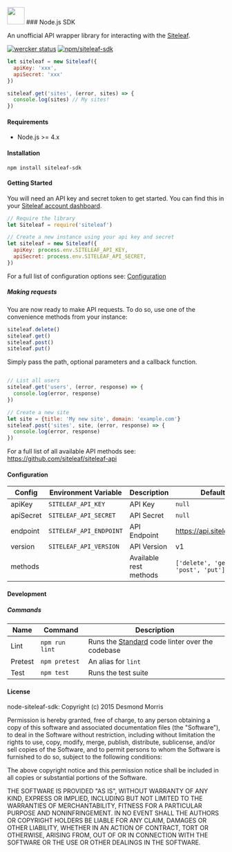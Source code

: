 <img src="https://futureofwebdesign.com/new-york-2010/images/content/logo_siteleaf_new.png" width="40" />
### Node.js SDK

An unofficial API wrapper library for interacting with the [Siteleaf](https://github.com/siteleaf/siteleaf-api).

[![wercker status](https://app.wercker.com/status/8a942ddc12e6499c8ac0e58dac9e6ebe/s/master "wercker status")](https://app.wercker.com/project/bykey/8a942ddc12e6499c8ac0e58dac9e6ebe) [![npm/siteleaf-sdk](https://nodei.co/npm/siteleaf-sdk.png?mini=true)](https://www.npmjs.com/package/siteleaf-sdk)

```javascript
let siteleaf = new Siteleaf({
  apiKey: 'xxx',
  apiSecret: 'xxx'
})

siteleaf.get('sites', (error, sites) => {
  console.log(sites) // My sites!
})
```

#### Requirements

* Node.js >= 4.x

#### Installation

`npm install siteleaf-sdk`

#### Getting Started

You will need an API key and secret token to get started.  You can find this in your [Siteleaf account dashboard](https://manage.siteleaf.com/account).

````javascript
// Require the library
let Siteleaf = require('siteleaf')

// Create a new instance using your api key and secret
let siteleaf = new Siteleaf({
  apiKey: process.env.SITELEAF_API_KEY,
  apiSecret: process.env.SITELEAF_API_SECRET,
})
````
For a full list of configuration options see: [Configuration](#configuration)

##### Making requests

You are now ready to make API requests.  To do so, use one of the convenience methods from your instance:

````javascript
siteleaf.delete()
siteleaf.get()
siteleaf.post()
siteleaf.put()
````

Simply pass the path, optional parameters and a callback function.

```javascript

// List all users
siteleaf.get('users', (error, response) => {
  console.log(error, response)
})

// Create a new site
let site = {title: 'My new site', domain: 'example.com'}
siteleaf.post('sites', site, (error, response) => {
  console.log(error, response)
})

```

For a full list of all available API methods see: https://github.com/siteleaf/siteleaf-api

#### Configuration

Config | Environment Variable | Description | Default
---|---|---|---
apiKey|`SITELEAF_API_KEY`|API Key|`null`
apiSecret|`SITELEAF_API_SECRET`|API Secret|`null`
endpoint|`SITELEAF_API_ENDPOINT`|API Endpoint|https://api.siteleaf.com
version|`SITELEAF_API_VERSION`|API Version|v1
methods| |Available rest methods|`['delete', 'get', 'post', 'put']`

#### Development

##### Commands

Name | Command | Description
---|---|---
Lint|`npm run lint`|Runs the [Standard](https://github.com/feross/standard) code linter over the codebase
Pretest|`npm pretest`|An alias for `lint`
Test|`npm test`|Runs the test suite

#### License

node-siteleaf-sdk: Copyright (c) 2015 Desmond Morris

Permission is hereby granted, free of charge, to any person obtaining
a copy of this software and associated documentation files (the
"Software"), to deal in the Software without restriction, including
without limitation the rights to use, copy, modify, merge, publish,
distribute, sublicense, and/or sell copies of the Software, and to
permit persons to whom the Software is furnished to do so, subject to
the following conditions:

The above copyright notice and this permission notice shall be
included in all copies or substantial portions of the Software.

THE SOFTWARE IS PROVIDED "AS IS", WITHOUT WARRANTY OF ANY KIND,
EXPRESS OR IMPLIED, INCLUDING BUT NOT LIMITED TO THE WARRANTIES OF
MERCHANTABILITY, FITNESS FOR A PARTICULAR PURPOSE AND
NONINFRINGEMENT. IN NO EVENT SHALL THE AUTHORS OR COPYRIGHT HOLDERS BE
LIABLE FOR ANY CLAIM, DAMAGES OR OTHER LIABILITY, WHETHER IN AN ACTION
OF CONTRACT, TORT OR OTHERWISE, ARISING FROM, OUT OF OR IN CONNECTION
WITH THE SOFTWARE OR THE USE OR OTHER DEALINGS IN THE SOFTWARE.
